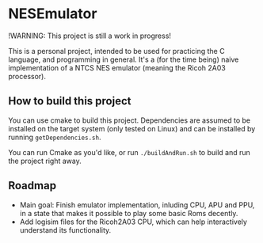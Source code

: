 # NESEmulator

!WARNING: This project is still a work in progress!

This is a personal project, intended to be used for practicing the C language, and programming in general.
It's a (for the time being) naive implementation of a NTCS NES emulator (meaning the Ricoh 2A03 processor).

## How to build this project

You can use cmake to build this project. Dependencies are assumed to be installed on the target system (only tested on Linux) and can be installed by running `getDependencies.sh`.

You can run Cmake as you'd like, or run `./buildAndRun.sh` to build and run the project right away.


## Roadmap
- Main goal: Finish emulator implementation, inluding CPU, APU and PPU, in a state that makes it possible to play some basic Roms decently.
- Add logisim files for the Ricoh2A03 CPU, which can help interactively understand its functionality. 
